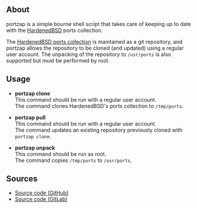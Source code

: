 ## About

portzap is a simple bourne shell script that takes care of keeping up to
date with the [HardenedBSD](https://hardenedbsd.org) ports collection.

The
[HardenedBSD ports collection](https://git.hardenedbsd.org/hardenedbsd/ports.git)
is maintained as a git repository, and portzap allows the repository to be cloned
(and updated) using a regular user account. The unpacking of the repository to
`/usr/ports` is also supported but must be performed by root.

## Usage

* **portzap clone** <br>
  This command should be run with a regular user account. <br>
  The command clones HardenedBSD's ports collection to `/tmp/ports`.


* **portzap pull** <br>
  This command should be run with a regular user account. <br>
  The command updates an existing repository previously cloned with `portzap clone`.

* **portzap unpack** <br>
  This command should be run as root. <br>
  The command copies `/tmp/ports` to `/usr/ports`.

## Sources

* [Source code (GitHub)](https://github.com/0x1eef/portzap)
* [Source code (GitLab)](https://gitlab.com/0x1eef/portzap)
